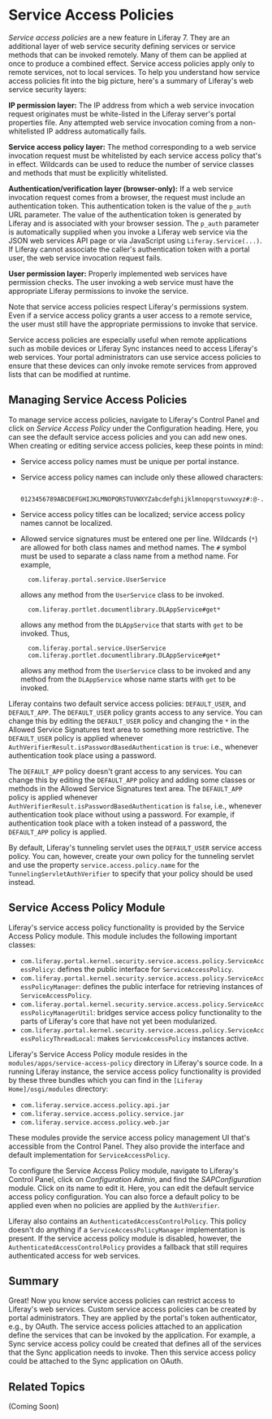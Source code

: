 # Service Access Policies [](id=service-access-policies)

*Service access policies* are a new feature in Liferay 7. They are an
additional layer of web service security defining services or service methods
that can be invoked remotely. Many of them can be applied at once to produce a
combined effect. Service access policies apply only to remote services, not to
local services. To help you understand how service access policies fit into the
big picture, here's a summary of Liferay's web service security layers:

**IP permission layer:** The IP address from which a web service invocation
request originates must be white-listed in the Liferay server's portal
properties file. Any attempted web service invocation coming from a
non-whitelisted IP address automatically fails.

**Service access policy layer:** The method corresponding to a web service
invocation request must be whitelisted by each service access policy that's in
effect. Wildcards can be used to reduce the number of service classes and
methods that must be explicitly whitelisted.

**Authentication/verification layer (browser-only):** If a web service invocation
request comes from a browser, the request must include an authentication token.
This authentication token is the value of the `p_auth` URL parameter.  The value
of the authentication token is generated by Liferay and is associated with your
browser session. The `p_auth` parameter is automatically supplied when you
invoke a Liferay web service via the JSON web services API page or via
JavaScript using `Liferay.Service(...)`. If Liferay cannot associate the
caller's authentication token with a portal user, the web service invocation
request fails.
 
**User permission layer:** Properly implemented web services have permission
checks. The user invoking a web service must have the appropriate Liferay
permissions to invoke the service.

Note that service access policies respect Liferay's permissions system. Even if
a service access policy grants a user access to a remote service, the user must
still have the appropriate permissions to invoke that service.

Service access policies are especially useful when remote applications such as
mobile devices or Liferay Sync instances need to access Liferay's web services.
Your portal administrators can use service access policies to ensure that these
devices can only invoke remote services from approved lists that can be modified
at runtime.

## Managing Service Access Policies [](id=managing-service-access-policies)

To manage service access policies, navigate to Liferay's Control Panel and click
on *Service Access Policy* under the Configuration heading. Here, you can see
the default service access policies and you can add new ones. When creating or
editing service access policies, keep these points in mind:

- Service access policy names must be unique per portal instance.
- Service access policy names can include only these allowed characters:

        0123456789ABCDEFGHIJKLMNOPQRSTUVWXYZabcdefghijklmnopqrstuvwxyz#:@-./_

- Service access policy titles can be localized; service access policy names
  cannot be localized.
- Allowed service signatures must be entered one per line. Wildcards (`*`) are
  allowed for both class names and method names. The `#` symbol must be used to
  separate a class name from a method name. For example,

        com.liferay.portal.service.UserService

    allows any method from the `UserService` class to be invoked.

        com.liferay.portlet.documentlibrary.DLAppService#get*

    allows any method from the `DLAppService` that starts with `get` to be
    invoked. Thus,

        com.liferay.portal.service.UserService
        com.liferay.portlet.documentlibrary.DLAppService#get*

    allows any method from the `UserService` class to be invoked and any method
    from the `DLAppService` whose name starts with `get` to be invoked.

Liferay contains two default service access policies: `DEFAULT_USER`, and
`DEFAULT_APP`. The `DEFAULT_USER` policy grants access to any service. You can
change this by editing the `DEFAULT_USER` policy and changing the `*` in the
Allowed Service Signatures text area to something more restrictive. The
`DEFAULT_USER` policy is applied whenever
`AuthVerifierResult.isPasswordBasedAuthentication` is `true`: i.e., whenever
authentication took place using a password.

The `DEFAULT_APP` policy doesn't grant access to any services. You can change
this by editing the `DEFAULT_APP` policy and adding some classes or methods in
the Allowed Service Signatures text area. The `DEFAULT_APP` policy is applied
whenever `AuthVerifierResult.isPasswordBasedAuthentication` is `false`, i.e.,
whenever authentication took place without using a password. For example, if
authentication took place with a token instead of a password, the `DEFAULT_APP`
policy is applied.

By default, Liferay's tunneling servlet uses the `DEFAULT_USER` service access
policy. You can, however, create your own policy for the tunneling servlet and
use the property `service.access.policy.name` for the
`TunnelingServletAuthVerifier` to specify that your policy should be used
instead.

## Service Access Policy Module [](id=service-access-policy-module)

Liferay's service access policy functionality is provided by the Service Access
Policy module. This module includes the following important classes:

- `com.liferay.portal.kernel.security.service.access.policy.ServiceAccessPolicy`:
  defines the public interface for `ServiceAccessPolicy`.
- `com.liferay.portal.kernel.security.service.access.policy.ServiceAccessPolicyManager`: defines the public interface for retrieving instances of `ServiceAccessPolicy`.
- `com.liferay.portal.kernel.security.service.access.policy.ServiceAccessPolicyManagerUtil`: bridges service access policy functionality to the parts of Liferay's core that have not yet been modularized.
- `com.liferay.portal.kernel.security.service.access.policy.ServiceAccessPolicyThreadLocal`: makes `ServiceAccessPolicy` instances active.

Liferay's Service Access Policy module resides in the
`modules/apps/service-access-policy` directory in Liferay's source code. In a
running Liferay instance, the service access policy functionality is provided by
these three bundles which you can find in the `[Liferay Home]/osgi/modules`
directory:

- `com.liferay.service.access.policy.api.jar`
- `com.liferay.service.access.policy.service.jar`
- `com.liferay.service.access.policy.web.jar`

These modules provide the service access policy management UI that's accessible
from the Control Panel. They also provide the interface and default
implementation for `ServiceAccessPolicy`.

To configure the Service Access Policy module, navigate to Liferay's Control
Panel, click on *Configuration Admin*, and find the *SAPConfiguration* module.
Click on its name to edit it. Here, you can edit the default service access
policy configuration. You can also force a default policy to be applied even
when no policies are applied by the `AuthVerifier`.

Liferay also contains an `AuthenticatedAccessControlPolicy`. This policy doesn't
do anything if a `ServiceAccessPolicyManager` implementation is present.
If the service access policy module is disabled, however, the
`AuthenticatedAccessControlPolicy` provides a fallback that still requires
authenticated access for web services.

## Summary [](id=summary)

Great! Now you know service access policies can restrict access to Liferay's web
services. Custom service access policies can be created by portal
administrators. They are applied by the portal's token authenticator, e.g., by
OAuth. The service access policies attached to an application define the
services that can be invoked by the application. For example, a Sync service
access policy could be created that defines all of the services that the Sync
application needs to invoke. Then this service access policy could be attached
to the Sync application on OAuth.

## Related Topics [](id=related-topics)

(Coming Soon)
